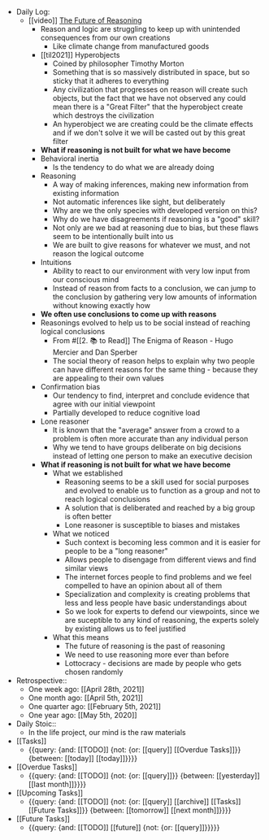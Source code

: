- Daily Log:
    - [[video]] [The Future of Reasoning](https://www.youtube.com/watch?v=_ArVh3Cj9rw)
        - Reason and logic are struggling to keep up with unintended consequences from our own creations
            - Like climate change from manufactured goods
        - [[til2021]] Hyperobjects
            - Coined by philosopher Timothy Morton
            - Something that is so massively distributed in space, but so sticky that it adheres to everything
            - Any civilization that progresses on reason will create such objects, but the fact that we have not observed any could mean there is a "Great Filter" that the hyperobject create which destroys the civilization
            - An hyperobject we are creating could be the climate effects and if we don't solve it we will be casted out by this great filter
        - **What if reasoning is not built for what we have become**
        - Behavioral inertia
            - Is the tendency to do what we are already doing
        - Reasoning
            - A way of making inferences, making new information from existing information
            - Not automatic inferences like sight, but deliberately
            - Why are we the only species with developed version on this?
            - Why do we have disagreements if reasoning is a "good" skill?
            - Not only are we bad at reasoning due to bias, but these flaws seem to be intentionally built into us
            -  We are built to give reasons for whatever we must, and not reason the logical outcome
        - Intuitions
            - Ability to react to our environment with very low input from our conscious mind
            - Instead of reason from facts to a conclusion, we can jump to the conclusion by gathering very low amounts of information without knowing exactly how
        - **We often use conclusions to come up with reasons**
        - Reasonings evolved to help us to be social instead of reaching logical conclusions
            - From #[[2. 📚 to Read]] The Enigma of Reason - Hugo Mercier and Dan Sperber
            - The social theory of reason helps to explain why two people can have different reasons for the same thing - because they are appealing to their own values
        - Confirmation bias
            - Our tendency to find, interpret and conclude evidence that agree with our initial viewpoint
            - Partially developed to reduce cognitive load
        - Lone reasoner
            - It is known that the "average" answer from a crowd to a problem is often more accurate than any individual person
            - Why we tend to have groups deliberate on big decisions instead of letting one person to make an executive decision
        - **What if reasoning is not built for what we have become**
            - What we established
                - Reasoning seems to be a skill used for social purposes and evolved to enable us to function as a group and not to reach logical conclusions
                - A solution that is deliberated and reached by a big group is often better
                - Lone reasoner is susceptible to biases and mistakes
            - What we noticed
                - Such context is becoming less common and it is easier for people to be a "long reasoner"
                - Allows people to disengage from different views and find similar views
                - The internet forces people to find problems and we feel compelled to have an opinion about all of them
                - Specialization and complexity is creating problems that less and less people have basic understandings about
                - So we look for experts to defend our viewpoints, since we are suceptible to any kind of reasoning, the experts solely by existing allows us to feel justified
            - What this means
                - The future of reasoning is the past of reasoning
                - We need to use reasoning more ever than before
                - Lottocracy - decisions are made by people who gets chosen randomly
- Retrospective::
    - One week ago: [[April 28th, 2021]]
    - One month ago: [[April 5th, 2021]]
    - One quarter ago: [[February 5th, 2021]]
    - One year ago: [[May 5th, 2020]]
- Daily Stoic::
    - In the life project, our mind is the raw materials
- [[Tasks]]
    - {{query: {and: [[TODO]] {not: {or: [[query]] [[Overdue Tasks]]}} {between: [[today]] [[today]]}}}}
- [[Overdue Tasks]]
    - {{query: {and: [[TODO]] {not: {or: [[query]]}} {between: [[yesterday]] [[last month]]}}}}
- [[Upcoming Tasks]]
    - {{query: {and: [[TODO]] {not: {or: [[query]] [[archive]] [[Tasks]] [[Future Tasks]]}} {between: [[tomorrow]] [[next month]]}}}}
- [[Future Tasks]]
    - {{query: {and: [[TODO]] [[future]] {not: {or: [[query]]}}}}}

